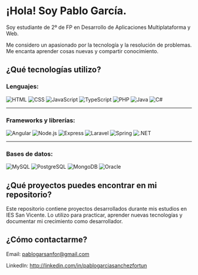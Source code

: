# ¡Hola! Soy Pablo García.

Soy estudiante de 2º de FP en Desarrollo de Aplicaciones Multiplataforma y Web.

Me considero un apasionado por la tecnología y la resolución de problemas. Me encanta aprender cosas nuevas y compartir conocimiento.

## ¿Qué tecnologías utilizo?

### Lenguajes:
![HTML](https://img.shields.io/badge/-HTML5-E34F26?logo=html5&logoColor=fff)
![CSS](https://img.shields.io/badge/-CSS3-1572B6?logo=css3)
![JavaScript](https://img.shields.io/badge/-JavaScript-F7DF1E?logo=javascript&logoColor=000)
![TypeScript](https://img.shields.io/badge/-TypeScript-3178C6?style=flat&logo=typescript&logoColor=white)
![PHP](https://img.shields.io/badge/-PHP-777BB4?style=flat&logo=php&logoColor=white)
![Java](https://img.shields.io/badge/-Java-007396?style=flat&logo=java&logoColor=white)
![C#](https://img.shields.io/badge/-C%23-239120?style=flat&logo=c-sharp&logoColor=white)

---

### Frameworks y librerías:
![Angular](https://img.shields.io/badge/-Angular-DD0031?style=flat&logo=angular&logoColor=white)
![Node.js](https://img.shields.io/badge/-Node.js-339933?logo=node.js&logoColor=fff)
![Express](https://img.shields.io/badge/-Express-000000?style=flat&logo=express&logoColor=white)
![Laravel](https://img.shields.io/badge/-Laravel-FF2D20?style=flat&logo=laravel&logoColor=white)
![Spring](https://img.shields.io/badge/-Spring-6DB33F?style=flat&logo=spring&logoColor=white)
![.NET](https://img.shields.io/badge/-.NET-512BD4?style=flat&logo=dotnet&logoColor=white)

---

### Bases de datos:
![MySQL](https://img.shields.io/badge/-MySQL-4479A1?style=flat&logo=mysql&logoColor=white)
![PostgreSQL](https://img.shields.io/badge/-PostgreSQL-336791?style=flat&logo=postgresql&logoColor=white)
![MongoDB](https://img.shields.io/badge/-MongoDB-47A248?style=flat&logo=mongodb&logoColor=white)
![Oracle](https://img.shields.io/badge/-Oracle_SQL-F80000?style=flat&logo=oracle&logoColor=white)


## ¿Qué proyectos puedes encontrar en mi repositorio?
Este repositorio contiene proyectos desarrollados durante mis estudios en IES San Vicente.
Lo utilizo para practicar, aprender nuevas tecnologías y documentar mi crecimiento como desarrollador.

## ¿Cómo contactarme?
Email: pablogarsanfor@gmail.com

LinkedIn: http://linkedin.com/in/pablogarciasanchezfortun

<!---
pablogsf/pablogsf is a ✨ special ✨ repository because its `README.md` (this file) appears on your GitHub profile.
You can click the Preview link to take a look at your changes.
--->
